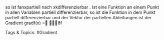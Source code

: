 so ist fanxpartiell nach xkdifferenzierbar . Ist eine Funktion an einem Punkt in allen Variablen
partiell differenzierbar, so ist die Funktion in dem Punkt partiell differenzierbar und der Vektor der
partiellen Ableitungen ist der Gradient
gradf(x) =
∂f

   Tags & Topics:
   #Gradient
